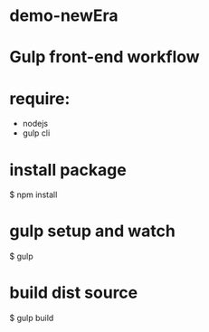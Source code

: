 # demo-newEra
# Gulp front-end workflow
# require: 
- nodejs
- gulp cli

# install package
$ npm install

# gulp setup and watch
$ gulp

# build dist source
$ gulp build
